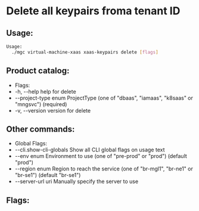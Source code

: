 # Delete all keypairs froma tenant ID

## Usage:
```bash
Usage:
  ./mgc virtual-machine-xaas xaas-keypairs delete [flags]
```

## Product catalog:
- Flags:
- -h, --help                help for delete
- --project-type enum   ProjectType (one of "dbaas", "iamaas", "k8saas" or "mngsvc") (required)
- -v, --version             version for delete

## Other commands:
- Global Flags:
- --cli.show-cli-globals   Show all CLI global flags on usage text
- --env enum               Environment to use (one of "pre-prod" or "prod") (default "prod")
- --region enum            Region to reach the service (one of "br-mgl1", "br-ne1" or "br-se1") (default "br-se1")
- --server-url uri         Manually specify the server to use

## Flags:
```bash

```

